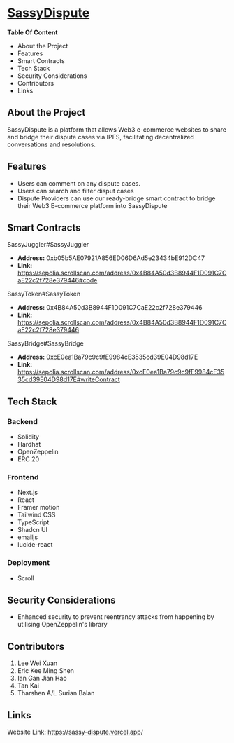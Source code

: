 # <a href="https://sassy-dispute.vercel.app/">SassyDispute</a>

<b> Table Of Content </b>
- About the Project
- Features
- Smart Contracts
- Tech Stack
- Security Considerations
- Contributors
- Links

## About the Project
SassyDispute is a platform that allows Web3 e-commerce websites to share and bridge their dispute cases via IPFS, facilitating decentralized conversations and resolutions.

## Features
- Users can comment on any dispute cases.
- Users can search and filter disput cases 
- Dispute Providers can use our ready-bridge smart contract to bridge their Web3 E-commerce platform into SassyDispute 

## Smart Contracts 
SassyJuggler#SassyJuggler 
-  <b>Address:</b> 0xb05b5AE07921A856ED06D6Ad5e23434bE912DC47
-  <b>Link:</b> https://sepolia.scrollscan.com/address/0x4B84A50d3B8944F1D091C7CaE22c2f728e379446#code

SassyToken#SassyToken 
- <b>Address:</b> 0x4B84A50d3B8944F1D091C7CaE22c2f728e379446
- <b>Link:</b> https://sepolia.scrollscan.com/address/0x4B84A50d3B8944F1D091C7CaE22c2f728e379446

SassyBridge#SassyBridge 
- <b>Address:</b> 0xcE0ea1Ba79c9c9fE9984cE3535cd39E04D98d17E
- <b>Link:</b> https://sepolia.scrollscan.com/address/0xcE0ea1Ba79c9c9fE9984cE3535cd39E04D98d17E#writeContract

## Tech Stack 

### Backend
- Solidity
- Hardhat 
- OpenZeppelin
- ERC 20

### Frontend 
- Next.js
- React
- Framer motion
- Tailwind CSS
- TypeScript
- Shadcn UI
- emailjs
- lucide-react

### Deployment
- Scroll

## Security Considerations
- Enhanced security to prevent reentrancy attacks from happening by utilising OpenZeppelin's library

## Contributors
1. Lee Wei Xuan
2. Eric Kee Ming Shen
3. Ian Gan Jian Hao
4. Tan Kai
5. Tharshen A/L Surian Balan

## Links
Website Link: https://sassy-dispute.vercel.app/
